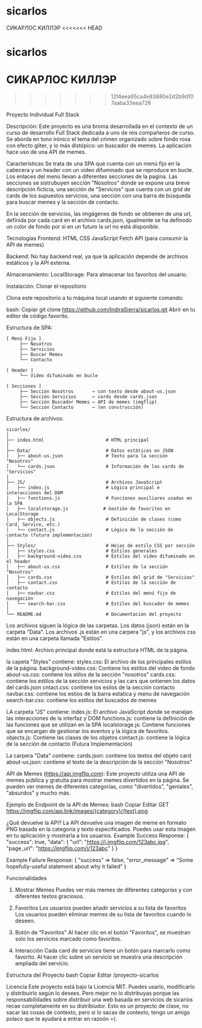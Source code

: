 # sicarlos
CИKAPЛOC KИЛЛЭP
<<<<<<< HEAD
# sicarlos
CИKAPЛOC KИЛЛЭP
=======
>>>>>>> 12f4eea95ca4e83880e2d2b9d107aaba33eea726

Proyecto Individual Full Stack

Descripción: 
Este proyecto es una broma desarrollada en el contexto de un curso de desarrollo Full Stack dedicada a uno de mis compañeros de curso. Se aborda en tono irónico el tema del crimen organizado sobre fondo rosa con efecto gliter, y lo más distópico: un buscador de memes.
La aplicación hace uso de una API de memes.


Características
Se trata de una SPA que cuenta con un menú fijo en la cabecera y un header con un video difuminado que se reproduce en bucle. Los enlaces del menú llevan a diferentes secciones de la pagina.
Las secciones se sistrubuyen sección "Nosotros" donde se expone una breve descripción ficticia, una sección de "Servicios" que cuenta con un grid de cards de los supuestos servicios, una sección con una barra de búsqueda para buscar memes y la sección de contacto.

En la sección de servicios, las imgágenes de fondo se obtienen de una url, definida por cada card en el archivo cards.json, igualmente se ha definodo un color de fondo por si en un futuro la url no está disponible.

Tecnologías
Frontend:
HTML
CSS
JavaScript
Fetch API (para consumir la API de memes)

Backend:
No hay backend real, ya que la aplicación depende de archivos estáticos y la API externa.

Almacenamiento:
LocalStorage: Para almacenar los favoritos del usuario.


Instalación:
Clonar el repositorio

Clona este repositorio a tu máquina local usando el siguiente comando:

bash:
Copiar
git clone https://github.com/IndiraSierra/sicarlos.git
Abrir en tu editor de código favorito.

Estructura de SPA:
```
[ Menú Fijo ]
     ├── Nosotros
     ├── Servicios
     ├── Buscar Memes
     └── Contacto
```
```
[ Header ]
     └── Video difuminado en bucle
```
```
[ Secciones ]
     ├── Sección Nosotros       ← con texto desde about-us.json
     ├── Sección Servicios      ← cards desde cards.json
     ├── Sección Buscador Memes ← API de memes (imgflip)
     └── Sección Contacto       ← (en construcción)
```

Estructura de archivos:
```
sicarlos/
│
├── index.html                       # HTML principal
│
├── Data/                            # Datos estáticos en JSON
│   ├── about-us.json                # Texto para la sección "Nosotros"
│   └── cards.json                   # Información de las cards de "Servicios"
│
├── JS/                              # Archivos JavaScript
│   ├── index.js                     # Lógica principal e interacciones del DOM
│   ├── functions.js                 # Funciones auxiliares usadas en la SPA
│   ├── localstorage.js             # Gestión de favoritos en LocalStorage
│   ├── objects.js                   # Definición de clases (como Card, Service, etc.)
│   └── contact.js                   # Lógica de la sección de contacto (futura implementación)
│
├── Styles/                          # Hojas de estilo CSS por sección
│   ├── styles.css                   # Estilos generales
│   ├── background-video.css         # Estilos del video difuminado en el header
│   ├── about-us.css                 # Estilos de la sección "Nosotros"
│   ├── cards.css                    # Estilos del grid de "Servicios"
│   ├── contact.css                  # Estilos de la sección de contacto
│   ├── navbar.css                   # Estilos del menú fijo de navegación
│   └── search-bar.css               # Estilos del buscador de memes
│
└── README.md                        # Documentación del proyecto
```
Los archivos siguen la lógica de las carpetas. Los datos (json) están en la carpeta "Data". Los archivos .js están en una carpera "js", y los archivos css están en una carpeta llamada "Estilos".

index.html: Archivo principal donde está la estructura HTML de la página.

la capeta "Styles" contiene:
styles.css: El archivo de los principales estilos de la página.
background-video.css: Contiene los estilos del video de fondo
about-us.css: contiene los stilos de la sección "nosotros"
cards.css: contiene los estilos de la sección servicios y las cars que ontienen los datos del cards.json
cntact.css: contiene los esilos de la sección contacto
navbar.css: contiene los estios de la barra estatica y menu de navegación
search-bar.css: contiene los estilos del buscados de memes

LA carpeta "JS" contiene:
index.js: El archivo JavaScript donde se manejan las interacciones de la interfaz y DOM
functions.js: contiene la definición de las funciones que se utilizan en la SPA
localstorage.js: Contiene funciones que se encargan de gestionar los eventos y la lógica de favoritos.
objects.js: Contiene las clases de los objetos
contact.js: contiene la lógica de la sección de contacto (Futura Implementación)

La carpera "Data" contiene:
cards.json: contiene los textos del objeto card
about-us.json: contiene el texto de la descripción de la sección "Nosotros"

API de Memes (https://api.imgflip.com):
Este proyecto utiliza una API de memes pública y gratuita para mostrar memes divertidos en la página. Se pueden ver memes de diferentes categorías, como "divertidos", "geniales", "absurdos" y mucho más.


Ejemplo de Endpoint de la API de Memes:
bash
Copiar
Editar
GET https://imgflip.com/api.link/images/{category}/{text}.png

¿Qué devuelve la API?
La API devuelve una imagen de meme en formato PNG basada en la categoría y texto especificados. Puedes usar esta imagen en tu aplicación y mostrarla a los usuarios.
Example Success Response:
{
   "success": true,
   "data": {
      "url": "https://i.imgflip.com/123abc.jpg",
      "page_url": "https://imgflip.com/i/123abc"
   }
}
		
Example Failure Response:
{
   "success" => false,
   "error_message" => "Some hopefully-useful statement about why it failed"
}


Funcionalidades
1. Mostrar Memes
Puedes ver más memes de diferentes categorías y con diferentes textos graciosos.

2. Favoritos
Los usuarios pueden añadir servicios a su lista de favoritos
Los usuarios pueden eliminar memes de su lista de favoritos cuando lo deseen.


4. Botón de "Favoritos"
Al hacer clic en el botón "Favoritos", se muestran solo los servicios marcado como favoritos.

5. Interacción
Cada card de servicios tiene un botón para marcarlo como favorito.
Al hacer clic sobre un servicio se muestra una descripción ampliada del servicio.

Estructura del Proyecto
bash
Copiar
Editar
/proyecto-sicarlos


Licencia
Este proyecto está bajo la Licencia MIT. Puedes usarlo, modificarlo y distribuirlo según lo desees.
Pero mejor no lo distribuyas porque las responsabilidades sobre distribuir una web basada en servicios de sicarios recae completamente en su distribiudor.
Esto es un proyecto de clase, no sacar las cosas de contexto, pero si lo sacas de contexto, tengo un amigo polaco que te ayudará a entrar en razoón =).

